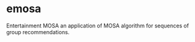 # emosa

Entertainment MOSA an application of MOSA algorithm for sequences of group recommendations.
